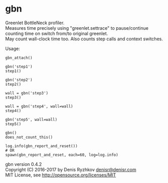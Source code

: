 gbn
===

Greenlet BottleNeck profiler.  
Measures time precisely using "greenlet.settrace" to pause/continue counting time on switch from/to original greenlet.  
May count wall-clock time too. Also counts step calls and context switches.  

Usage:

    gbn_attach()

    gbn('step1')
    step1()

    gbn('step2')
    step2()

    wall = gbn('step3')
    step3()

    wall = gbn('step4', wall=wall)
    step4()

    gbn('step5', wall=wall)
    step5()

    gbn()
    does_not_count_this()

    log.info(gbn_report_and_reset())
    # OR
    spawn(gbn_report_and_reset, each=60, log=log.info)

gbn version 0.4.2  
Copyright (C) 2016-2017 by Denis Ryzhkov <denisr@denisr.com>  
MIT License, see http://opensource.org/licenses/MIT
